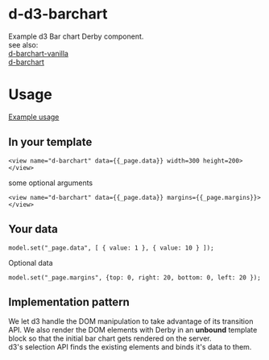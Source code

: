 d-d3-barchart
==================

Example d3 Bar chart Derby component.  
see also:  
[d-barchart-vanilla](http://github.com/codeparty/d-barchart-vanilla)  
[d-barchart](http://github.com/codeparty/d-d3-barchart)  

# Usage
[Example usage](http://github.com/codeparty/derby-examples/charts)

## In your template
```
<view name="d-barchart" data={{_page.data}} width=300 height=200></view>
```
some optional arguments
```
<view name="d-barchart" data={{_page.data}} margins={{_page.margins}}></view>
```


## Your data
```
model.set("_page.data", [ { value: 1 }, { value: 10 } ]);
```

Optional data
```
model.set("_page.margins", {top: 0, right: 20, bottom: 0, left: 20 });
```

## Implementation pattern

We let d3 handle the DOM manipulation to take advantage of its transition API. We also render the DOM elements with Derby in an __unbound__ template block so that the initial bar chart gets rendered on the server.  
d3's selection API finds the existing elements and binds it's data to them.
